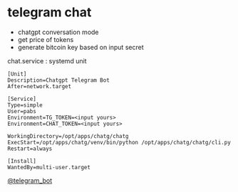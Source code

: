 # telegram chat
- chatgpt conversation mode
- get price of tokens
- generate bitcoin key based on input secret

chat.service : systemd unit
```
[Unit]
Description=Chatgpt Telegram Bot
After=network.target

[Service]
Type=simple
User=pabs
Environment=TG_TOKEN=<input yours>
Environment=CHAT_TOKEN=<input yours>

WorkingDirectory=/opt/apps/chatg/chatg
ExecStart=/opt/apps/chatg/venv/bin/python /opt/apps/chatg/chatg/cli.py
Restart=always

[Install]
WantedBy=multi-user.target
```

[@telegram_bot](https://t.me/pabs_alerts_bot)

